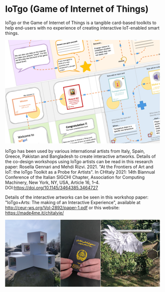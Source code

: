 # IoTgo (Game of Internet of Things)

IoTgo or the Game of Internet of Things is a tangible card-based toolkits to help end-users with no experience of creating interactive IoT-enabled smart things.

![Alt text](images/promo-image.png?raw=true)


IoTgo has been used by various international artists from Italy, Spain, Greece, Pakistan and Bangladesh to create interactive artworks.
Details of the co-design workshops using IoTgo artists can be read in this research paper: 
Rosella Gennari and Mehdi Rizvi. 2021. "At the Frontiers of Art and IoT: the IoTgo Toolkit as a Probe for Artists". In CHItaly 2021: 14th Biannual Conference of the Italian SIGCHI Chapter, Association for Computing Machinery, New York, NY, USA, Article 16, 1–4. DOI:https://doi.org/10.1145/3464385.3464727

Details of the interactive artworks can be seen in this workshop paper: "IoTgo+Arts: The making of an Interactive Experience", available at http://ceur-ws.org/Vol-2892/paper-1.pdf or this website: https://made4me.it/chitalyie/ 

![Alt text](images/prototypes1.png?raw=true)
